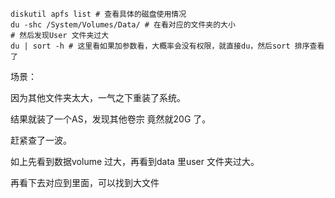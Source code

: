 ```shell
diskutil apfs list # 查看具体的磁盘使用情况
du -shc /System/Volumes/Data/ # 在看对应的文件夹的大小
# 然后发现User 文件夹过大
du | sort -h # 这里看如果加参数看，大概率会没有权限，就直接du，然后sort 排序查看了
```

场景：

因为其他文件夹太大，一气之下重装了系统。

结果就装了一个AS，发现其他卷宗 竟然就20G 了。

赶紧查了一波。

如上先看到数据volume 过大，再看到data 里user 文件夹过大。  

再看下去对应到里面，可以找到大文件



